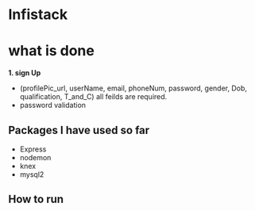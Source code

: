 # Infistack

# what is done
**1. sign Up**
 - (profilePic_url, userName, email, phoneNum, password, gender, Dob, qualification, T_and_C) all feilds are required.
  - password validation

## Packages I have used so far
 - Express
 - nodemon
 - knex
 - mysql2

## How to run

